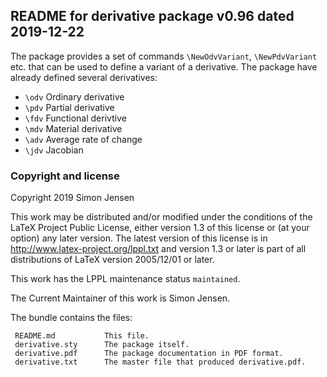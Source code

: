 ## README for derivative package v0.96 dated 2019-12-22

The package provides a set of commands `\NewOdvVariant`, `\NewPdvVariant` etc. that can be used to define a variant of a derivative. The package have already defined several derivatives:

 - `\odv`  Ordinary derivative
 - `\pdv`  Partial derivative
 - `\fdv`  Functional derivtive
 - `\mdv`  Material derivative
 - `\adv`  Average rate of change
 - `\jdv`  Jacobian

### Copyright and license

Copyright 2019 Simon Jensen

This work may be distributed and/or modified under the
conditions of the LaTeX Project Public License, either version 1.3
of this license or (at your option) any later version.
The latest version of this license is in
  http://www.latex-project.org/lppl.txt
and version 1.3 or later is part of all distributions of LaTeX
version 2005/12/01 or later.

This work has the LPPL maintenance status `maintained`.

The Current Maintainer of this work is Simon Jensen.

The bundle contains the files:

     README.md           This file.
     derivative.sty      The package itself.
     derivative.pdf      The package documentation in PDF format.
     derivative.txt      The master file that produced derivative.pdf.